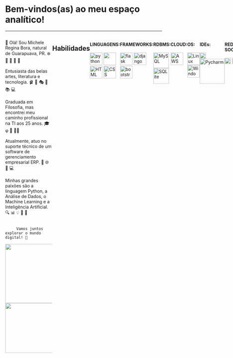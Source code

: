 
# Bem-vindos(as) ao meu espaço analítico!
------

<div style="display: flex; justify-content: space-between;">
  <div style="width: 30%;">
    <p>👋 Olá! Sou Michele Regina Bora, natural de Guarapuava, PR. ❄️ 🌰 🌲 🌾 🧉 </br>   </br>
      Entusiasta das belas artes, literatura e tecnologia. 🩰 🎵 🎭  🎨 📚 💻 </br>  </br>
      Graduada em Filosofia, mas encontrei meu caminho profissional na TI aos 25 anos. 🎓 φ 🧠 👩‍💻 </br>  </br>
      Atualmente, atuo no suporte técnico de um software de gerenciamento empresarial ERP. 📶 🌐 🔧 💻 </br>  </br>
      Minhas grandes paixões são a linguagem Python, a Análise de Dados, o Machine Learning e a Inteligência Artificial.  🔍 📊 💡 🤖 🐍  </br>  </br>

         Vamos juntos explorar o mundo digital! 🚀
         
<img height="190em" src="https://media.giphy.com/media/v1.Y2lkPTc5MGI3NjExZ21meXFpcDJ1dmNtdWxyZ2YzNDQ5MzE5ejRidTliamt5OWM2ZTdkayZlcD12MV9pbnRlcm5hbF9naWZfYnlfaWQmY3Q9Zw/GBaov9wxQCVFGS5v5e/giphy-downsized.gif"/> 
<img height="160em" src="https://github-readme-stats-git-masterrstaa-rickstaa.vercel.app/api/top-langs/?username=MICHELEREGINA2022&layout=compact&bg_color=000&border_color=30A3DC&title_color=E94D5F&text_color=FFF"/>

</div>

</br>

## Habilidades

<div style="display: inline_block">
    <h4>LINGUAGENS:</h4>
    <img alt="python" height="40" width="auto" src="https://cdn.jsdelivr.net/gh/devicons/devicon/icons/python/python-original.svg">
   <img  height="40" width="auto" src="https://cdn.jsdelivr.net/gh/devicons/devicon/icons/c/c-line.svg">
    <img alt="HTML" height="40" width="auto" src="https://cdn.jsdelivr.net/gh/devicons/devicon/icons/html5/html5-original.svg">
    <img alt="CSS" height="40" width="auto" src="https://cdn.jsdelivr.net/gh/devicons/devicon/icons/css3/css3-original.svg">
</div>

</br>

<div style="display: inline_block">
    <h4>FRAMEWORKS:</h4>
    <img alt="flask" height="40" width="auto" src="https://cdn.jsdelivr.net/gh/devicons/devicon/icons/flask/flask-original-wordmark.svg">       
    <img alt="django" height="40" width="auto" src="https://cdn.jsdelivr.net/gh/devicons/devicon/icons/django/django-plain-wordmark.svg">
    <img alt="bootstrap" height="40" width="auto" src="https://cdn.jsdelivr.net/gh/devicons/devicon/icons/bootstrap/bootstrap-original.svg">
</div>


<div style="display: inline_block">
    <h4>RDBMS:</h4>
    <img alt="MySQL" height="50" width="auto" src="https://cdn.jsdelivr.net/gh/devicons/devicon/icons/mysql/mysql-original-wordmark.svg">
    <img alt="SQLite" height="50" width="auto" src="https://cdn.jsdelivr.net/gh/devicons/devicon/icons/sqlite/sqlite-original-wordmark.svg">
</div>

<div style="display: inline_block">
    <h4>CLOUD:</h4>
    <img alt="AWS" height="40" width="auto" src="https://cdn.jsdelivr.net/gh/devicons/devicon/icons/amazonwebservices/amazonwebservices-original.svg">
</div>

<div style="display: inline_block">
    <h4>OS:</h4>
    <img align="center" alt="Linux" height="40" width="auto" src="https://cdn.jsdelivr.net/gh/devicons/devicon/icons/linux/linux-original.svg">
    <img align="center" alt="Windows" height="40" width="auto" src="https://cdn.jsdelivr.net/gh/devicons/devicon/icons/windows8/windows8-original.svg">
</div>

</br>
<div style="display: inline_block">
    <h4>IDEs:</h4>
    <img align="center" alt="VSCode" height="20" width="auto" src="https://img.shields.io/badge/VSCode-0078D4?style=for-the-badge&logo=visual%20studio%20code&logoColor=white">
   <img align="center" alt="Pycharm" height="80" width="auto" src="https://cdn.jsdelivr.net/gh/devicons/devicon/icons/pycharm/pycharm-plain-wordmark.svg" />
          
</div>

<div style="display: inline_block">
    <h4>REDES SOCIAS:</h4>
    <a href="https://web.dio.me/users/miregina/" style="text-decoration: none"><img align="center" alt="DIO" height="20" width="auto" src="https://img.shields.io/badge/-DIO-000?style=for-the-badge"></a>
    <a href="https://www.linkedin.com/in/michele-regina-bora/" style="text-decoration: none">
    <img align="center" alt="LinkedIn" height="20" width="auto" src="https://img.shields.io/badge/-LinkedIn-%230077B5?style=for-the-badge&logo=linkedin&logoColor=white"></a>
</div>

</br>

